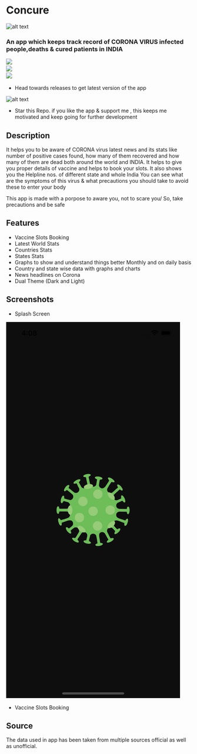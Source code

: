 # Concure
![alt text](https://github.com/KejariwalAyush/NCOV-19/blob/master/assets/icon.png)

### An app which keeps track record of CORONA VIRUS infected people,deaths & cured patients in INDIA 

![](https://img.shields.io/badge/Language-Dart-blue)   
![](https://img.shields.io/badge/SDK-Flutter-yellow)   
![](https://img.shields.io/badge/Download-Concure--19-orange)  
* Head towards releases to get latest version of the app

![alt text](http://icons.iconarchive.com/icons/paomedia/small-n-flat/64/star-alt-icon.png) 
* Star this Repo. if you like the app & support me , this keeps me motivated and keep going for further development

## Description 
It helps you to be aware of CORONA virus latest news and its stats like number of positive cases found, how many of them recovered and how many of them are dead both around the world and INDIA.
It helps to give you proper details of vaccine and helps to book your slots.
It also shows you the Helpline nos. of different state and whole India
You can see what are the symptoms of this virus & what precautions you should take to avoid these to enter your body

This app is made with a porpose to aware you, not to scare you/ So, take precautions and be safe 

## Features
* Vaccine Slots Booking  
* Latest World Stats
* Countries Stats
* States Stats
* Graphs to show and understand things better Monthly and on daily basis
* Country and state wise data with graphs and charts
* News headlines on Corona 
* Dual Theme (Dark and Light)


## Screenshots
* Splash Screen

![alt text](https://github.com/SiddhantJaiswal-0125/Concure/blob/main/assets/Splash.png)


* Vaccine Slots Booking  
## Source
The data used in app has been taken from multiple sources official as well as unofficial. 
